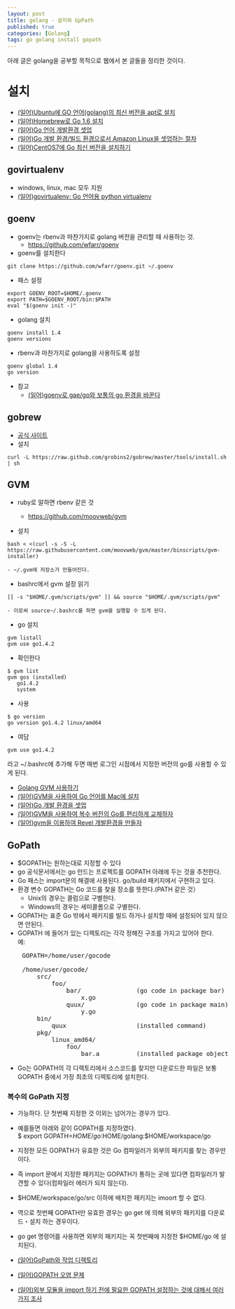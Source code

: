 ```yaml
---
layout: post
title: golang - 설치와 GpPath
published: true
categories: [Golang]
tags: go golang install gopath
---
```

아래 글은 golang을 공부할 목적으로 웹에서 본 글들을 정리한 것이다.  
  
# 설치
- [(일어)Ubuntu에 GO 언어(golang)의 최신 버전을 apt로 설치](http://qiita.com/matsumode/items/ffe810b0c3f788d1a4e5)
- [(일어)Homebrew로 Go 1.6 설치](http://qiita.com/minoritea/items/9565c02b1931495a1f4f) 
- [(일어)Go 언어 개발환경 셋업](http://qiita.com/awakia/items/7bf03fd96a74502073b8) 
- [(일어)Go 개발 환경/빌드 환경으로서 Amazon Linux을 셋업하는 절차](http://dev.classmethod.jp/cloud/aws/amazon-linux-go-setup/) 
- [(일어)CentOS7에 Go 최신 버전을 설치하기](https://qiita.com/nekootoko3/items/7004b19ff7adffb58b39)  
  
  
## govirtualenv
- windows, linux, mac 모두 지원
- [(일어)govirtualenv: Go 언어용 python virtualenv](https://qiita.com/necomeshi/items/ab14b1f615e5066475cc)
  
    
## goenv
- goenv는 rbenv과 마찬가지로 golang 버전을 관리할 때 사용하는 것.
    - https://github.com/wfarr/goenv
- goenv를 설치한다  

```
git clone https://github.com/wfarr/goenv.git ~/.goenv
```  
  
- 패스 설정  

```
export GOENV_ROOT=$HOME/.goenv
export PATH=$GOENV_ROOT/bin:$PATH
eval "$(goenv init -)"
```
  
- golang 설치  

```
goenv install 1.4
goenv versions
```
  
- rbenv과 마찬가지로 golang을 사용하도록 설정  

```
goenv global 1.4
go version
```
  
- 참고
    - [(일어)goenv로 gae/go와 보통의 go 환경을 바꾼다](http://qiita.com/sinmetal/items/71cfba4ae27cc2366572)  

## gobrew
- [공식 사이트](https://github.com/cryptojuice/gobrew)
- 설치  

```
curl -L https://raw.github.com/grobins2/gobrew/master/tools/install.sh | sh
```
  

## GVM
- ruby로 말하면 rbenv 같은 것  
    - https://github.com/moovweb/gvm  
  
- 설치

```
bash < <(curl -s -S -L https://raw.githubusercontent.com/moovweb/gvm/master/binscripts/gvm-installer)
```  

    - ~/.gvm에 저장소가 만들어진다.
- bashrc에서 gvm 설정 읽기

```
[[ -s "$HOME/.gvm/scripts/gvm" ]] && source "$HOME/.gvm/scripts/gvm"
``` 

    - 이로써 source~/.bashrc를 하면 gvm을 실행할 수 있게 된다.
  
- go 설치

```
gvm listall
gvm use go1.4.2
```
  
- 확인한다

```
$ gvm list
gvm gos (installed)
   go1.4.2
   system
```
  
- 사용

```
$ go version
go version go1.4.2 linux/amd64
```
  
- 여담

```
gvm use go1.4.2
```  
라고 ~/.bashrc에 추가해 두면 매번 로그인 시점에서 지정한 버전의 go를 사용할 수 있게 된다.
    
  
- [Golang GVM 사용하기](http://itrepreneur.tistory.com/11) 
- [(일어)GVM을 사용하여 Go 언어를 Mac에 설치](http://qiita.com/kitsuki00/items/91c29b147dbf5577cccb) 
- [(일어)Go 개발 환경을 셋업](http://golang.rdy.jp/2017/10/25/environment/) 
- [(일어)GVM을 사용하여 복수 버전의 Go를 편리하게 교체하자](https://qiita.com/reoring/items/7344399ca6db99d2746f) 
- [(일어)gvm을 이용하여 Revel 개발환경을 만들자](http://blog.mnrtks.jp/posts/2014/02/24/gvm-revel/)   
    
      
## GoPath
- $GOPATH는 원하는대로 지정할 수 있다
- go 공식문서에서는 go 만드는 프로젝트를 GOPATH 아래에 두는 것을 추천한다.
- Go 패스는 import문의 해결에 사용된다. go/build 패키지에서 구현하고 있다.
- 환경 변수 GOPATH는 Go 코드를 찾을 장소를 뜻한다.(PATH 같은 것）
    - Unix의 경우는 콜럼으로 구별한다.
    - Windows의 경우는 세미콜롬으로 구별한다.
- GOPATH는 표준 Go 밖에서 패키지를 빌드 하거나 설치할 때에 설정되어 있지 않으면 안된다.
- GOPATH 에 들어가 있는 디렉토리는 각각 정해진 구조를 가지고 있어야 한다.  
예:

<pre>
    GOPATH=/home/user/gocode

    /home/user/gocode/
        src/
            foo/
                bar/               (go code in package bar)
                    x.go
                quux/              (go code in package main)
                    y.go
        bin/
            quux                   (installed command)
        pkg/
            linux_amd64/
                foo/
                    bar.a          (installed package object)
</pre>  
 
- Go는 GOPATH의 각 디렉토리에서 소스코드를 찾지만 다운로드한 파일은 보통 GOPATH  중에서 가장 최초의 디렉토리에 설치한다.
  

### 복수의 GoPath 지정 
- 가능하다. 단 첫번째 지정한 것 이외는 넘어가는 경우가 있다.
- 예를들면 아래와 같이 GOPATH를 지정하였다.  
    $ export GOPATH=$HOME/go:$HOME/golang:$HOME/workspace/go  
- 지정한 모든 GOPATH가 유효한 것은 Go 컴파일러가 외부의 패키지를 찾는 경우만이다.
- 즉 import 문에서 지정한 패키지는 GOPATH가 통하는 곳에 있다면 컴파일러가 발견할 수 있다(컴파일러 에러가 되지 않는다).  
- $HOME/workspace/go/src 이하에 배치한 패키지는 imoort 할 수 없다.
- 역으로 첫번째 GOPATH만 유효한 경우는 go get 에 의해 외부의 패키지를 다운로드・설치 하는 경우이다.
- go get 명령어를 사용하면 외부의 패키지는 꼭 첫번째에 지정한 $HOME/go 에 설치된다.  
  
- [(일어)GoPath와 작업 디렉토리](https://github.com/astaxie/build-web-application-with-golang/blob/master/ja/01.2.md)
- [(일어)GOPATH 오염 문제](http://qiita.com/spiegel-im-spiegel/items/73ebc684b5807277b7e2) 
- [(일어)외부 모듈을 import 하기 전에 필요한 GOPATH 설정하는 것에 대해서 여러가지 조사](http://qiita.com/HirofumiYashima/items/20a33dd10da437bb1277) 


